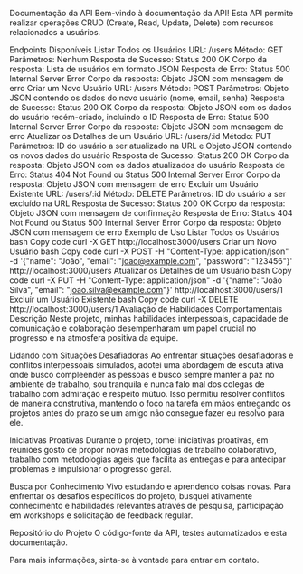 Documentação da API
Bem-vindo à documentação da API! Esta API permite realizar operações CRUD (Create, Read, Update, Delete) com recursos relacionados a usuários.

Endpoints Disponíveis
Listar Todos os Usuários
URL: /users
Método: GET
Parâmetros: Nenhum
Resposta de Sucesso: Status 200 OK
Corpo da resposta: Lista de usuários em formato JSON
Resposta de Erro: Status 500 Internal Server Error
Corpo da resposta: Objeto JSON com mensagem de erro
Criar um Novo Usuário
URL: /users
Método: POST
Parâmetros: Objeto JSON contendo os dados do novo usuário (nome, email, senha)
Resposta de Sucesso: Status 200 OK
Corpo da resposta: Objeto JSON com os dados do usuário recém-criado, incluindo o ID
Resposta de Erro: Status 500 Internal Server Error
Corpo da resposta: Objeto JSON com mensagem de erro
Atualizar os Detalhes de um Usuário
URL: /users/:id
Método: PUT
Parâmetros: ID do usuário a ser atualizado na URL e Objeto JSON contendo os novos dados do usuário
Resposta de Sucesso: Status 200 OK
Corpo da resposta: Objeto JSON com os dados atualizados do usuário
Resposta de Erro: Status 404 Not Found ou Status 500 Internal Server Error
Corpo da resposta: Objeto JSON com mensagem de erro
Excluir um Usuário Existente
URL: /users/:id
Método: DELETE
Parâmetros: ID do usuário a ser excluído na URL
Resposta de Sucesso: Status 200 OK
Corpo da resposta: Objeto JSON com mensagem de confirmação
Resposta de Erro: Status 404 Not Found ou Status 500 Internal Server Error
Corpo da resposta: Objeto JSON com mensagem de erro
Exemplo de Uso
Listar Todos os Usuários
bash
Copy code
curl -X GET http://localhost:3000/users
Criar um Novo Usuário
bash
Copy code
curl -X POST -H "Content-Type: application/json" -d '{"name": "João", "email": "joao@example.com", "password": "123456"}' http://localhost:3000/users
Atualizar os Detalhes de um Usuário
bash
Copy code
curl -X PUT -H "Content-Type: application/json" -d '{"name": "João Silva", "email": "joao.silva@example.com"}' http://localhost:3000/users/1
Excluir um Usuário Existente
bash
Copy code
curl -X DELETE http://localhost:3000/users/1
Avaliação de Habilidades Comportamentais
Descrição
Neste projeto, minhas habilidades interpessoais, capacidade de comunicação e colaboração desempenharam um papel crucial no progresso e na atmosfera positiva da equipe.

Lidando com Situações Desafiadoras
Ao enfrentar situações desafiadoras e conflitos interpessoais simulados, adotei uma abordagem de escuta ativa onde busco compleender as pessoas e busco sempre manter a paz no ambiente de trabalho, sou tranquila e nunca falo mal dos colegas de trabalho com admiração e respeito mútuo. Isso permitiu resolver conflitos de maneira construtiva, mantendo o foco na tarefa em mãos entregando os projetos antes do prazo se um amigo não consegue fazer eu resolvo para ele.

Iniciativas Proativas
Durante o projeto, tomei iniciativas proativas, em reuniões gosto de propor novas metodologias de trabalho colaborativo, trabalho com metodologias ageis que facilita as entregas e para antecipar problemas e impulsionar o progresso geral.

Busca por Conhecimento
Vivo estudando  e aprendendo coisas novas. Para enfrentar os desafios específicos do projeto, busquei ativamente conhecimento e habilidades relevantes através de pesquisa, participação em workshops e solicitação de feedback regular.

Repositório do Projeto
O código-fonte da API, testes automatizados e esta documentação.

Para mais informações, sinta-se à vontade para entrar em contato.
